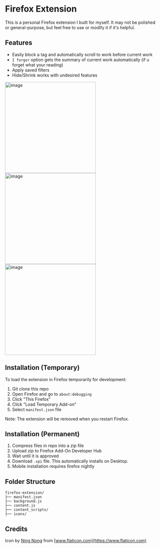 # Firefox Extension
This is a personal Firefox extension I built for myself. It may not be polished or general-purpose, but feel free to use or modify it if it's helpful.

## Features
- Easily block a tag and automatically scroll to work before current work
- `I forgor` option gets the summary of current work automatically (if u forget what your reading)
- Apply saved filters
- Hide/Shrink works with undesired features
<img height="300" alt="image" src="https://github.com/user-attachments/assets/91fe17b0-c9bc-4a08-be49-58a46d26c31d" />
<img height="300" alt="image" src="https://github.com/user-attachments/assets/6e39469d-7dee-4fc0-952f-625053ac40f4" />
<img height="300" alt="image" src="https://github.com/user-attachments/assets/d65b2531-4f98-4086-b544-dd5c59ff1343" />


## Installation (Temporary)

To load the extension in Firefox temporarily for development:
1. Git clone this repo
2. Open Firefox and go to `about:debugging`
3. Click "This Firefox"
4. Click "Load Temporary Add-on"
5. Select `manifest.json` file

Note: The extension will be removed when you restart Firefox.

## Installation (Permanent)

1. Compress files in repo into a zip file
2. Upload zip to Firefox Add-On Developer Hub
3. Wait until it is approved
4. Download `.xpi` file. This automatically installs on Desktop.
5. Mobile installation requires firefox nightly

## Folder Structure
```
firefox-extension/
├── manifest.json
├── background.js
├── content.js
├── content_scripts/
├── icons/
```

## Credits
Icon by [Ning Nong](https://www.flaticon.com/authors/ning-nong) from [www.flaticon.com](https://www.flaticon.com)
